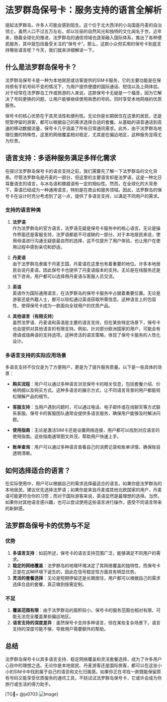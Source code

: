 # 法罗群岛保号卡：服务支持的语言全解析

提起法罗群岛，许多人可能会感到陌生。这个位于北大西洋的小岛国是丹麦的自治领土，虽然人口不过五万左右，却以壮丽的自然风光和独特的文化闻名于世。近年来，随着全球化的推进，法罗群岛的通信领域也逐渐融入国际体系，推出了各种便民服务，其中就包括备受关注的“保号卡”。那么，这款小众但实用的保号卡到底支持哪些语言呢？今天，我们就来详细解读一下。

## 什么是法罗群岛保号卡？

法罗群岛保号卡是一种为本地居民或访客提供的SIM卡服务，它的主要功能是在保持原有手机号码不变的情况下，为用户提供便捷的国际通话、短信以及上网体验。对于经常在法罗群岛工作或旅游的人来说，这款保号卡无疑是一个福音，因为它解决了号码更换的问题，让用户能够继续使用熟悉的号码，同时享受本地网络的优质服务。

保号卡的核心优势在于其灵活性和便利性。无论你是长期居住在这里的居民，还是短暂停留的游客，都可以根据自己的需求选择合适的套餐。从基础的语音通话到高速的移动数据流量，保号卡几乎涵盖了所有日常通讯需求。此外，由于法罗群岛地理位置的特殊性，这里的网络覆盖相对稳定，尤其是在偏远地区，这种服务显得尤为珍贵。

## 语言支持：多语种服务满足多样化需求

在探讨法罗群岛保号卡的语言支持之前，我们需要先了解一下法罗群岛的文化背景。尽管法罗群岛是丹麦的一部分，但这里的主要语言却是法罗语，这是一种北日耳曼语支的语言，与冰岛语和挪威语有一定的相似性。然而，在全球化的大背景下，英语已经成为一种通用语言，特别是在商业和服务领域。因此，法罗群岛的保号卡在设计时充分考虑到了这一点，提供了多语言支持，以满足不同用户的需求。

### 支持的语言种类

1. **法罗语**  
   作为法罗群岛的官方语言，法罗语无疑是保号卡服务中的核心语言。无论是操作界面还是客服支持，法罗语都是不可或缺的一部分。对于本地居民来说，使用母语进行沟通无疑是最自然的选择，这不仅提升了用户体验，也让用户在使用过程中感到亲切和舒适。

2. **丹麦语**  
   由于法罗群岛隶属于丹麦王国，丹麦语在这里也有着重要的地位。许多本地居民会说丹麦语，因此保号卡也提供了丹麦语版本的支持。无论是在线服务还是线下咨询，用户都可以选择用丹麦语与客服人员交流。

3. **英语**  
   英语作为国际通用语言，在法罗群岛的保号卡服务中占据着重要位置。无论是游客还是外籍人士，都可以轻松通过英语获取所需信息。这种语言上的包容性，使得保号卡成为一款面向全球用户的优质产品。

4. **其他语言（有限支持）**  
   虽然法罗语、丹麦语和英语是主要的语言支持，但在某些特定场景下，保号卡也会提供对其他语言的有限支持。例如，针对部分欧洲国家的用户，可能会有德语或瑞典语的支持选项。这种灵活的语言策略，体现了保号卡服务的人性化设计。

### 多语言支持的实际应用场景

多语言支持不仅仅是为了方便用户，更是为了提升服务质量。以下是一些具体的场景：

- **购买流程**：用户可以通过多种语言浏览保号卡的相关信息，包括套餐介绍、价格明细以及购买方式。这种多语言的展示方式，让不同语言背景的用户都能轻松理解产品的细节。
  
- **客服支持**：当用户遇到问题时，可以通过电话、电子邮件或在线聊天等方式联系客服。保号卡的客服团队通常会提供多语言服务，确保用户能够及时解决问题。

- **使用指南**：无论是激活SIM卡还是设置网络连接，用户都可以找到对应语言的使用指南。这些指南通常图文并茂，帮助用户快速上手。

- **账单查询**：用户可以通过多种语言查看自己的消费记录和账单详情，确保账目透明清晰。

## 如何选择适合的语言？

在实际使用中，用户可以根据自己的需求选择最适合的语言。如果你是法罗群岛的本地居民，建议优先选择法罗语；如果你是来自丹麦或其他北欧国家的用户，丹麦语可能更符合你的习惯；而对于国际游客来说，英语显然是最理想的选择。当然，如果你对其他语言感兴趣，也可以尝试使用这些语言进行操作，感受不同语言带来的新鲜感。

## 法罗群岛保号卡的优势与不足

### 优势

1. **多语言支持**：如前所述，保号卡的语言支持范围广泛，能够满足不同用户的需求。
2. **稳定的网络覆盖**：法罗群岛的地理环境决定了其网络覆盖的独特性，而保号卡正是在这种环境下诞生的，因此在信号稳定性方面具有明显优势。
3. **灵活的套餐选择**：无论是短期停留还是长期居住，用户都可以根据自己的需求选择合适的套餐，真正做到按需定制。

### 不足

1. **覆盖范围有限**：由于法罗群岛的面积较小，保号卡的服务范围也相对有限，可能无法完全覆盖某些偏远地区。
2. **语言支持的深度差异**：虽然保号卡支持多种语言，但在某些复杂场景下，语言支持的深度可能不够，导致用户需要额外的帮助。

## 总结

法罗群岛保号卡以其多语言支持、稳定网络覆盖和灵活套餐选择，成为了许多用户心目中的理想之选。无论你是本地居民、丹麦游客还是国际旅客，都可以在这张小小的SIM卡中找到属于自己的语言和文化归属感。如果你正在寻找一款既能保留原有号码又能享受优质服务的通讯工具，不妨试试法罗群岛保号卡，它或许会成为你旅行或生活的得力助手。

[TG💪+ @jx0703 ![Image](https://github.com/user-attachments/assets/dbca1d08-cadb-493c-b0ec-ad6f7a83f270)]